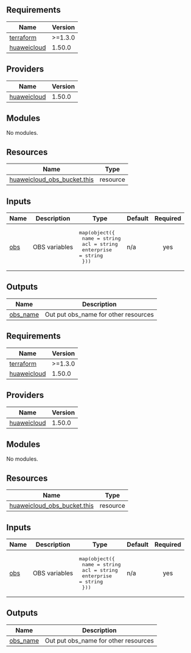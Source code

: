 ## Requirements

| Name | Version |
|------|---------|
| <a name="requirement_terraform"></a> [terraform](#requirement\_terraform) | >=1.3.0 |
| <a name="requirement_huaweicloud"></a> [huaweicloud](#requirement\_huaweicloud) | 1.50.0 |

## Providers

| Name | Version |
|------|---------|
| <a name="provider_huaweicloud"></a> [huaweicloud](#provider\_huaweicloud) | 1.50.0 |

## Modules

No modules.

## Resources

| Name | Type |
|------|------|
| [huaweicloud_obs_bucket.this](https://registry.terraform.io/providers/huaweicloud/huaweicloud/1.50.0/docs/resources/obs_bucket) | resource |

## Inputs

| Name | Description | Type | Default | Required |
|------|-------------|------|---------|:--------:|
| <a name="input_obs"></a> [obs](#input\_obs) | OBS variables | <pre>map(object({<br>    name       = string<br>    acl        = string<br>    enterprise = string<br>  }))</pre> | n/a | yes |

## Outputs

| Name | Description |
|------|-------------|
| <a name="output_obs_name"></a> [obs\_name](#output\_obs\_name) | Out put obs\_name for other resources |

<!-- BEGIN_TF_DOCS -->
## Requirements

| Name | Version |
|------|---------|
| <a name="requirement_terraform"></a> [terraform](#requirement\_terraform) | >=1.3.0 |
| <a name="requirement_huaweicloud"></a> [huaweicloud](#requirement\_huaweicloud) | 1.50.0 |

## Providers

| Name | Version |
|------|---------|
| <a name="provider_huaweicloud"></a> [huaweicloud](#provider\_huaweicloud) | 1.50.0 |

## Modules

No modules.

## Resources

| Name | Type |
|------|------|
| [huaweicloud_obs_bucket.this](https://registry.terraform.io/providers/huaweicloud/huaweicloud/1.50.0/docs/resources/obs_bucket) | resource |

## Inputs

| Name | Description | Type | Default | Required |
|------|-------------|------|---------|:--------:|
| <a name="input_obs"></a> [obs](#input\_obs) | OBS variables | <pre>map(object({<br>    name       = string<br>    acl        = string<br>    enterprise = string<br>  }))</pre> | n/a | yes |

## Outputs

| Name | Description |
|------|-------------|
| <a name="output_obs_name"></a> [obs\_name](#output\_obs\_name) | Out put obs\_name for other resources |
<!-- END_TF_DOCS -->